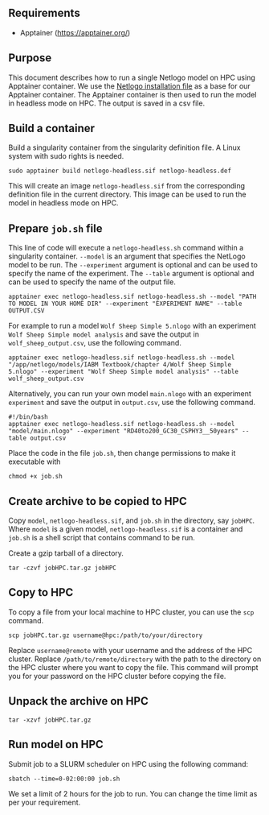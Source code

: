 ## Requirements
- Apptainer (https://apptainer.org/)

## Purpose
This document describes how to run a single Netlogo model on HPC using Apptainer container. We use the [Netlogo installation file](https://ccl.northwestern.edu/netlogo/6.3.0/NetLogo-6.3.0-64.tgz) as a base for our Apptainer container. The Apptainer container is then used to run the model in headless mode on HPC. The output is saved in a csv file.

## Build a container
Build a singularity container from the singularity definition file. A Linux system with sudo rights is needed.

```shell
sudo apptainer build netlogo-headless.sif netlogo-headless.def
```

This will create an image `netlogo-headless.sif` from the corresponding definition file in the current directory. This image can be used to run the model in headless mode on HPC.

## Prepare `job.sh` file

This line of code will execute a `netlogo-headless.sh` command within a singularity container. `--model` is an argument that specifies the NetLogo model to be run. The `--experiment` argument is optional and can be used to specify the name of the experiment. The `--table` argument is optional and can be used to specify the name of the output file.

```shell
apptainer exec netlogo-headless.sif netlogo-headless.sh --model "PATH TO MODEL IN YOUR HOME DIR" --experiment "EXPERIMENT NAME" --table OUTPUT.CSV
```

For example to run a model `Wolf Sheep Simple 5.nlogo` with an experiment `Wolf Sheep Simple model analysis` and save the output in `wolf_sheep_output.csv`, use the following command.

```shell
apptainer exec netlogo-headless.sif netlogo-headless.sh --model "/app/netlogo/models/IABM Textbook/chapter 4/Wolf Sheep Simple 5.nlogo" --experiment "Wolf Sheep Simple model analysis" --table wolf_sheep_output.csv
```

Alternatively, you can run your own model  `main.nlogo` with an experiment `experiment` and save the output in `output.csv`, use the following command.

```shell
#!/bin/bash  
apptainer exec netlogo-headless.sif netlogo-headless.sh --model "model/main.nlogo" --experiment "RD40to200_GC30_CSPHY3__50years" --table output.csv
```    

Place the code in the file `job.sh`, then change permissions to make it executable with

```shell
chmod +x job.sh
```

## Create archive to be copied to HPC 

Copy `model`, `netlogo-headless.sif`, and `job.sh` in the directory, say `jobHPC`.
Where `model` is a given model, `netlogo-headless.sif` is a container and `job.sh` is a shell script that contains command to be run.

Create a gzip tarball of a directory.

```shell
tar -czvf jobHPC.tar.gz jobHPC
```

## Copy to HPC

To copy a file from your local machine to HPC cluster, you can use the `scp` command.

```shell
scp jobHPC.tar.gz username@hpc:/path/to/your/directory
```
Replace `username@remote` with your username and the address of the HPC cluster. Replace `/path/to/remote/directory` with the path to the directory on the HPC cluster where you want to copy the file. This command will prompt you for your password on the HPC cluster before copying the file.

## Unpack the archive on HPC

```shell
tar -xzvf jobHPC.tar.gz
```

## Run model on HPC

Submit job to a SLURM scheduler on HPC using the following command:

```shell
sbatch --time=0-02:00:00 job.sh
```
We set a limit of 2 hours for the job to run. You can change the time limit as per your requirement.
